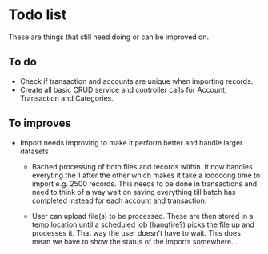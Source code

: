 # Todo list

These are things that still need doing or can be improved on.

## To do

- Check if transaction and accounts are unique when importing records.
- Create all basic CRUD service and controller calls for Account, Transaction and Categories.

## To improves

- Import needs improving to make it perform better and handle larger datasets

  - Bached processing of both files and records within. It now handles everyting the 1 after the other which makes it take a looooong time to import e.g. 2500 records. This needs to be done in transactions and need to think of a way wait on saving everything till batch has completed instead for each account and transaction.

  - User can upload file(s) to be processed. These are then stored in a temp location until a scheduled job (hangfire?) picks the file up and processes it. That way the user doesn't have to wait. This does mean we have to show the status of the imports somewhere...

